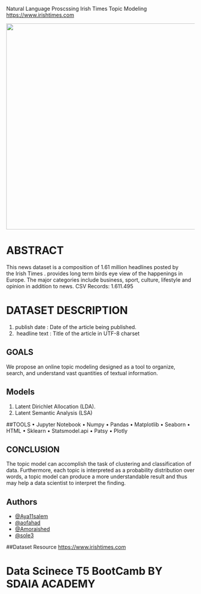 

Natural Language Proscssing 
Irish Times Topic Modeling 
https://www.irishtimes.com

<p align="center" width="100%">
<img src="https://www.irishtimes.com/polopoly_fs/1.2393653.1444938396!/image/image.jpg_gen/derivatives/box_620_330/image.jpg" width="550" length="100" style="display: block; margin: 0 auto"/>
</p>




# ABSTRACT
This news dataset is a composition of 1.61 million headlines posted by the Irish Times .
provides long term birds eye view of the happenings in Europe. The major categories include business, sport, culture, lifestyle and opinion in addition to news.
CSV Records: 1.611.495


# DATASET DESCRIPTION 
1. publish date : Date of the article being published.
2.  headline text : Title of the article in UTF-8 charset


## GOALS
We  propose an online topic modeling designed as a tool to organize, search, and understand vast quantities of textual information.

## Models
1. Latent Dirichlet Allocation (LDA).
2. Latent Semantic Analysis (LSA)

##TOOLS
• Jupyter Notebook
• Numpy
• Pandas
• Matplotlib
• Seaborn
• HTML
• Sklearn
• Statsmodel.api
• Patsy
• Plotly

## CONCLUSION
The topic model can accomplish the task of clustering and classification of  data. Furthermore, each topic is interpreted as a probability distribution over words, a topic model can produce a more understandable result and thus may help a data scientist to interpret the finding.
 
## Authors 
- [@Aya11salem](http://github.com/Alya11salem)
- [@aofahad](https://github.com/aofahad)
- [@Amoraished](https://github.com/Amoraished)
- [@sole3](https://github.com/sole3)


##Dataset Resource
https://www.irishtimes.com

# Data Scinece T5 BootCamb BY SDAIA ACADEMY

